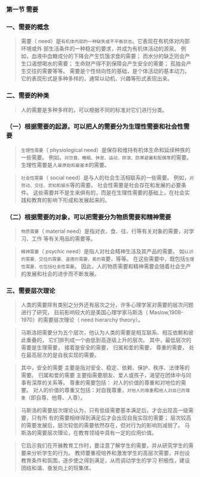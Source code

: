 ### 第一节 需要
### 一、需要的概念
>   需要（ need）是`有机体内部的一种缺失或不平衡状态`。它表现在有机体对内部环境或外
    部生活条件的一种稳定的要求，并成为有机体活动的源泉。
    例如，血液中血糖成分的下降会产生饥饿求食的需要；
    而水分的缺乏则会产生口渴想喝水的需要；
    生命财产得不到保障会产生安全的需要；
    孤独会产生交往的需要等等。
    需要是个性倾向性的基础，是个体活动的基本动力。
    它的表现形式是多种多样的，通常以动机、兴趣等形式表现出来。
    
### 二、需要的种类
>   人的需要是多种多样的，可以根据不同的标准对它们进行分类。

### （一）根据需要的起源，可以把人的需要分为生理性需要和社会性需要
>   `生理性需要`（ physiological need）是保存和维持有机体生命和延续种族的一些需要。
    例如，`对饮食、睡眠、休息、运动、排泄、防寒避暑和配偶等`的需要。
    生理性需要是人`最原始和最基本`的需要。
    
>   `社会性需要`（ social need）是与人的社会生活相联系的一些需要。
    例如，`对劳动、交往、求知和娱乐`等的需要。
    社会性需要是社会存在和发展的必要条件。
    这些需要并不是生来俱有的，而是在生理性需要的基础上，在社会实践和教育的影响下形成和发展起来的。

### （二）根据需要的对象，可以把需要分为物质需要和精神需要
>   `物质需要`（ material need）是指对衣、食、往、行等有关对象的需要，对学习、工作
等有关用品的需要等。

>   `精神需要`（ psychic need）是指人对社会精神生活及其产品的需要。
如`认识的需要、交往的需要、道德的需要、美的需`要，等等。
在这些需要中，既包括`生理性需要，也包括社会性需要`。 
因此，人的物质需要和精神需要会随着社会生产的发展和社会的进步而不断发展。

### 三、需要层次理论
>   人类的需要除有类别之分外还有层次之分，许多心理学家对需要的层次问题进行了研究，
目前影响较大的是美国心理学家马斯洛（ Maslow,1908-1970）的需要层次理论（ need
hierarchy theory）。

>   马斯洛把需要分为五个层次，他认为人类的需要是相互联系、相互依赖和彼此重叠的，
它们排列成一个由低到高逐级上升的层次。
其中，最低层次的需要是生理需要，
接着是安全的需要，
归属和爱的需要，
尊重的需要，
处在最高层次的是自我实现的需要。

>   其中，安全的需要
    主要是指对安全、稳定、依赖、保护、秩序、法律等的需要。
归属和爱的需要
    主要指需要朋友、爱人或孩子，渴望在团体中与同事有深厚的关系等。
尊重的需要包括：
    对人的价值的尊重和对地位的需要。
    对人的价值的尊重又包括：对自我尊重，`对他人的尊重`和`他人对自已的尊重`（即自尊、他尊、人尊）。

>   马斯洛的需要层次理论认为，只有低级需要基本满足后，才会出现高一级需要，只有所
有的需要相继得到满足后才会出现自我实现的需要；
层次较高的需要发展后，层次较低的需要依然存在，但对行为的影响则减弱了。
马斯洛的需要层次理论，在教育领域中具有一定的应用价值。

>   它启示我们在开展教育工作时，要注意了解学生的需要，并从研究学生的需要来分析学生的行为。
教师要重视培养和激发学生的高层次需要，并创设教育条件和氛围，逐步使之得到满足，从而调动学生的学习
积极性，建设团结和谐、奋发向上的班集体。